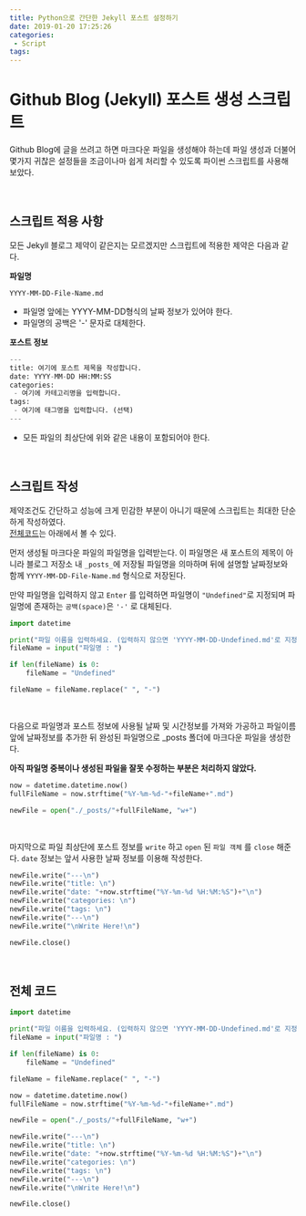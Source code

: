 ```yaml
---
title: Python으로 간단한 Jekyll 포스트 설정하기
date: 2019-01-20 17:25:26
categories: 
 - Script
tags: 
---
```


# Github Blog (Jekyll) 포스트 생성 스크립트

Github Blog에 글을 쓰려고 하면 마크다운 파일을 생성해야 하는데 파일 생성과 더불어 몇가지 귀찮은 설정들을 조금이나마 쉽게 처리할 수 있도록 파이썬 스크립트를 사용해 보았다.

<br/>

## 스크립트 적용 사항

모든 Jekyll 블로그 제약이 같은지는 모르겠지만 스크립트에 적용한 제약은 다음과 같다.

**파일명**

`YYYY-MM-DD-File-Name.md`

- 파일명 앞에는 YYYY-MM-DD형식의 날짜 정보가 있어야 한다.
- 파일명의 공백은 '-' 문자로 대체한다.

**포스트 정보**

```python
---
title: 여기에 포스트 제목을 작성합니다.
date: YYYY-MM-DD HH:MM:SS
categories:
 - 여기에 카테고리명을 입력합니다.
tags:
 - 여기에 태그명을 입력합니다. (선택)
---
```

- 모든 파일의 최상단에 위와 같은 내용이 포함되어야 한다.

<br/>

## 스크립트 작성

제약조건도 간단하고 성능에 크게 민감한 부분이 아니기 때문에 스크립트는 최대한 단순하게 작성하였다.<br>
[전체코드](#전체-코드)는 아래에서 볼 수 있다.



먼저 생성될 마크다운 파일의 파일명을 입력받는다. 이 파일명은 새 포스트의 제목이 아니라 블로그 저장소 내 `_posts_`에 저장될 파일명을 의마하며 뒤에 설명할 날짜정보와 함께 `YYYY-MM-DD-File-Name.md` 형식으로 저장된다.

만약 파일명을 입력하지 않고 `Enter` 를 입력하면 파일명이 `"Undefined"`로 지정되며 파일명에 존재하는 `공백(space)`은 `'-'` 로 대체된다.

```python
import datetime

print("파일 이름을 입력하세요. (입력하지 않으면 'YYYY-MM-DD-Undefined.md'로 지정됩니다.)")
fileName = input("파일명 : ")

if len(fileName) is 0:
    fileName = "Undefined"

fileName = fileName.replace(" ", "-")
```

<br>

다음으로 파일명과 포스트 정보에 사용될 날짜 및 시간정보를 가져와 가공하고 파일이름 앞에 날짜정보를 추가한 뒤 완성된 파일명으로 _posts 폴더에 마크다운 파일을 생성한다.

**아직 파일명 중복이나 생성된 파일을 잘못 수정하는 부분은 처리하지 않았다.**

```python
now = datetime.datetime.now()
fullFileName = now.strftime("%Y-%m-%d-"+fileName+".md")

newFile = open("./_posts/"+fullFileName, "w+")
```

<br>

마지막으로 파일 최상단에 포스트 정보를 `write` 하고 `open` 된 `파일 객체` 를 `close` 해준다. `date` 정보는 앞서 사용한 날짜 정보를 이용해 작성한다.

```python
newFile.write("---\n")
newFile.write("title: \n")
newFile.write("date: "+now.strftime("%Y-%m-%d %H:%M:%S")+"\n")
newFile.write("categories: \n")
newFile.write("tags: \n")
newFile.write("---\n")
newFile.write("\nWrite Here!\n")

newFile.close()
```

<br>

## 전체 코드

```python
import datetime

print("파일 이름을 입력하세요. (입력하지 않으면 'YYYY-MM-DD-Undefined.md'로 지정됩니다.)")
fileName = input("파일명 : ")

if len(fileName) is 0:
    fileName = "Undefined"

fileName = fileName.replace(" ", "-")

now = datetime.datetime.now()
fullFileName = now.strftime("%Y-%m-%d-"+fileName+".md")

newFile = open("./_posts/"+fullFileName, "w+")

newFile.write("---\n")
newFile.write("title: \n")
newFile.write("date: "+now.strftime("%Y-%m-%d %H:%M:%S")+"\n")
newFile.write("categories: \n")
newFile.write("tags: \n")
newFile.write("---\n")
newFile.write("\nWrite Here!\n")

newFile.close()
```